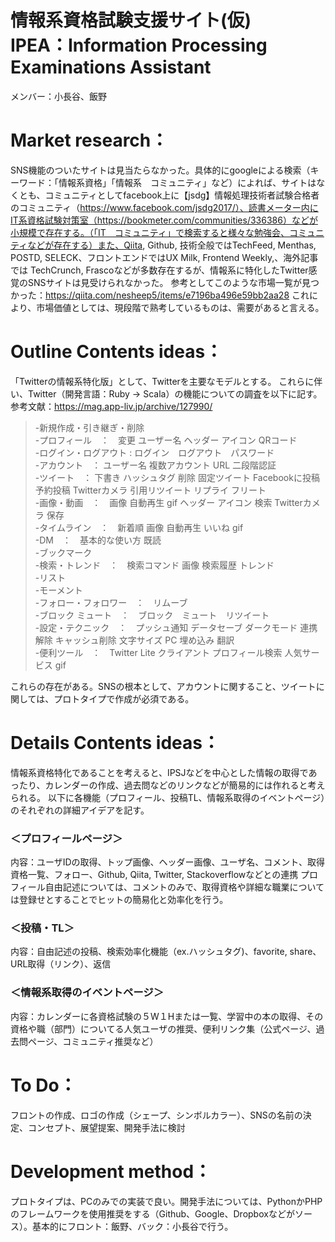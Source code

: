# 情報系資格試験支援サイト(仮) <br>IPEA：Information Processing Examinations Assistant
メンバー：小長谷、飯野

# Market research：
SNS機能のついたサイトは見当たらなかった。具体的にgoogleによる検索（キーワード：「情報系資格」「情報系　コミュニティ」など）によれば、サイトはなくとも、コミュニティとしてfacebook上に【jsdg】情報処理技術者試験合格者のコミュニティ（https://www.facebook.com/jsdg2017/）、読書メーター内にIT系資格試験対策室（https://bookmeter.com/communities/336386）などが小規模で存在する。（「IT　コミュニティ」で検索すると様々な勉強会、コミュニティなどが存在する）また、Qiita, Github, 技術全般ではTechFeed, Menthas, POSTD, SELECK、フロントエンドではUX Milk, Frontend Weekly,、海外記事では TechCrunch, Frascoなどが多数存在するが、情報系に特化したTwitter感覚のSNSサイトは見受けられなかった。
参考としてこのような市場一覧が見つかった：https://qiita.com/nesheep5/items/e7196ba496e59bb2aa28
これにより、市場価値としては、現段階で熟考しているものは、需要があると言える。

# Outline Contents ideas：
「Twitterの情報系特化版」として、Twitterを主要なモデルとする。
これらに伴い、Twitter（開発言語：Ruby -> Scala）の機能についての調査を以下に記す。
参考文献：https://mag.app-liv.jp/archive/127990/



>-新規作成・引き継ぎ・削除<br>
>-プロフィール　：　変更 ユーザー名 ヘッダー アイコン QRコード　<br>
>-ログイン・ログアウト : ログイン　ログアウト　パスワード　<br>
>-アカウント　： ユーザー名 複数アカウント URL 二段階認証<br>
>-ツイート　： 下書き ハッシュタグ 削除 固定ツイート Facebookに投稿 予約投稿 Twitterカメラ 引用リツイート リプライ フリート<br>
>-画像・動画　：　画像 自動再生 gif ヘッダー アイコン 検索 Twitterカメラ 保存<br>
>-タイムライン　：　新着順 画像 自動再生 いいね gif<br>
>-DM　：　基本的な使い方 既読<br>
>-ブックマーク<br>
>-検索・トレンド　：　検索コマンド 画像 検索履歴 トレンド<br>
>-リスト<br>
>-モーメント<br>
>-フォロー・フォロワー　：　リムーブ<br>
>-ブロック ミュート　：　ブロック　ミュート　リツイート<br>
>-設定・テクニック　：　プッシュ通知 データセーブ ダークモード 連携解除 キャッシュ削除 文字サイズ PC 埋め込み 翻訳<br>
>-便利ツール　：　Twitter Lite クライアント プロフィール検索 人気サービス gif<br>


これらの存在がある。SNSの根本として、アカウントに関すること、ツイートに関しては、プロトタイプで作成が必須である。

# Details Contents ideas：
情報系資格特化であることを考えると、IPSJなどを中心とした情報の取得であったり、カレンダーの作成、過去問などのリンクなどが簡易的には作れると考えられる。
以下に各機能（プロフィール、投稿TL、情報系取得のイベントページ）のそれぞれの詳細アイデアを記す。
### ＜プロフィールページ＞
内容：ユーザIDの取得、トップ画像、ヘッダー画像、ユーザ名、コメント、取得資格一覧、フォロー、Github, Qiita, Twitter, Stackoverflowなどとの連携
プロフィール自由記述については、コメントのみで、取得資格や詳細な職業については登録せとすることでヒットの簡易化と効率化を行う。
### ＜投稿・TL＞
内容：自由記述の投稿、検索効率化機能（ex.ハッシュタグ)、favorite, share、URL取得（リンク）、返信


### ＜情報系取得のイベントページ＞
内容：カレンダーに各資格試験の５W１Hまたは一覧、学習中の本の取得、その資格や職（部門）についてる人気ユーザの推奨、便利リンク集（公式ページ、過去問ページ、コミュニティ推奨など）


# To Do：
フロントの作成、ロゴの作成（シェープ、シンボルカラー）、SNSの名前の決定、コンセプト、展望提案、開発手法に検討


# Development method：
プロトタイプは、PCのみでの実装で良い。開発手法については、PythonかPHPのフレームワークを使用推奨をする（Github、Google、Dropboxなどがソース）。基本的にフロント：飯野、バック：小長谷で行う。

